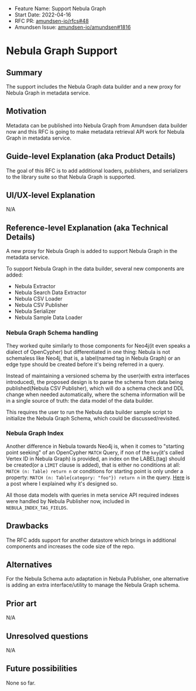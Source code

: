 - Feature Name: Support Nebula Graph
- Start Date: 2022-04-16
- RFC PR: [amundsen-io/rfcs#48](https://github.com/amundsen-io/rfcs/pull/48)
- Amundsen Issue: [amundsen-io/amundsen#1816](https://github.com/amundsen-io/amundsen/issues/1816)

# Nebula Graph Support

## Summary

The support includes the Nebula Graph data builder and a new proxy for Nebula Graph in metadata service.

## Motivation

Metadata can be published into Nebula Graph from Amundsen data builder now and this RFC is going to make metadata retrieval API work for Nebula Graph in metadata service.  

## Guide-level Explanation (aka Product Details)

The goal of this RFC is to add additional loaders, publishers, and serializers to the library suite so that Nebula Graph is supported.

## UI/UX-level Explanation

N/A

## Reference-level Explanation (aka Technical Details)

A new proxy for Nebula Graph is added to support Nebula Graph in the metadata service.

To support Nebula Graph in the data builder, several new components are added:

- Nebula Extractor
- Nebula Search Data Extractor
- Nebula CSV Loader
- Nebula CSV Publisher
- Nebula Serializer
- Nebula Sample Data Loader

### Nebula Graph Schema handling

They worked quite similarly to those components for Neo4j(it even speaks a dialect of OpenCypher) but differentiated in one thing: Nebula is not schemaless like Neo4j, that is, a label(named tag in Nebula Graph) or an edge type should be created before it's being referred in a query.

Instead of maintaining a versioned schema by the user(with extra interfaces introduced), the proposed design is to parse the schema from data being published(Nebula CSV Publisher), which will do a schema check and DDL change when needed automatically, where the schema information will be in a single source of truth: the data model of the data builder.

This requires the user to run the Nebula data builder sample script to initialize the Nebula Graph Schema, which could be discussed/revisited.

### Nebula Graph Index

Another difference in Nebula towards Neo4j is, when it comes to "starting point seeking" of an OpenCypher `MATCH` Query, if non of the `key`(it's called Vertex ID in Nebula Graph) is provided, an index on the LABEL(tag)  should be created(or a `LIMIT` clause is added), that is either no conditions at all: `MATCH (n: Table) return n` or conditions for starting point is only under a property: `MATCH (n: Table{category: "foo"}) return n` in the query. [Here](https://siwei.io/en/nebula-index-explained/) is a post where I explained why it's designed so.

All those data models with queries in meta service API required indexes were handled by Nebula Publisher now, included in `NEBULA_INDEX_TAG_FIELDS`.

## Drawbacks

The RFC adds support for another datastore which brings in additional components and increases the code size of the repo.

## Alternatives

For the Nebula Schema auto adaptation in Nebula Publisher, one alternative is adding an extra interface/utility to manage the Nebula Graph schema.

## Prior art

N/A

## Unresolved questions

N/A

## Future possibilities

None so far.
